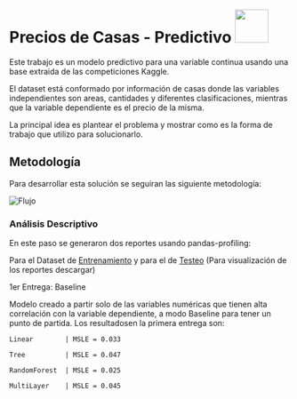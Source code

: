 # Precios de Casas - Predictivo <img src="https://github.com/TomasCornejo/PredictivoVariableContinua/blob/master/img/House%20Logo.jpg" width="60" height="60" />

Este trabajo es un modelo predictivo para una variable continua usando una base extraida de las competiciones Kaggle.

El dataset está conformado por información de casas donde las variables independientes son areas, cantidades y diferentes clasificaciones, mientras que la variable dependiente es el precio de la misma.

La principal idea es plantear el problema y mostrar como es la forma de trabajo que utilizo para solucionarlo.

## Metodología

Para desarrollar esta solución se seguiran las siguiente metodología:

![Flujo](https://github.com/TomasCornejo/PredictivoVariableContinua/blob/master/img/FlujoDeTrabajo.jpg)

### Análisis Descriptivo

En este paso se generaron dos reportes usando pandas-profiling:

Para el Dataset de [Entrenamiento](https://github.com/TomasCornejo/Predictivo-Precios-de-Casas/blob/master/train_ds.html) y para el de [Testeo](https://github.com/TomasCornejo/Predictivo-Precios-de-Casas/blob/master/test_ds.html) (Para visualización de los reportes descargar)



1er Entrega: Baseline

Modelo creado a partir solo de las variables numéricas que tienen alta correlación con la variable dependiente, a modo Baseline para tener un punto de partida.
Los resultadosen la primera entrega son:

```
Linear        | MSLE = 0.033

Tree          | MSLE = 0.047

RandomForest  | MSLE = 0.025

MultiLayer    | MSLE = 0.045
```
